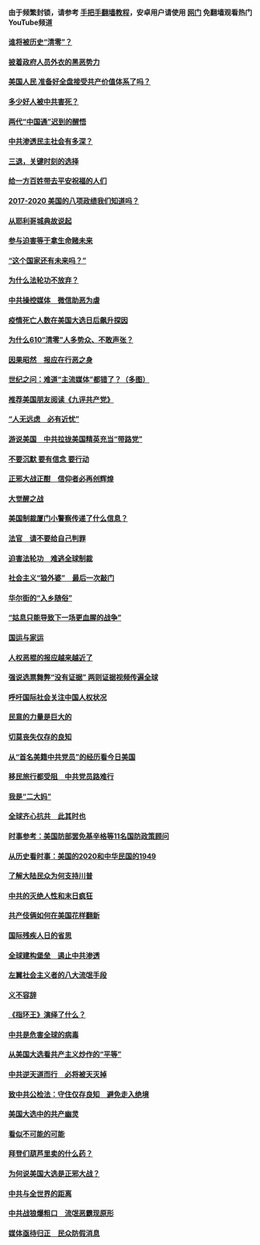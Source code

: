 #### 由于频繁封锁，请参考 [手把手翻墙教程](https://github.com/gfw-breaker/guides/wiki/)，安卓用户请使用 [网门](https://github.com/gfw-breaker/nogfw/blob/master/dl.md?t=02030800) 免翻墙观看热门YouTube频道 

#### [谁将被历史“清零”？](../pages/73/417485.md?t=02030800) 

#### [披着政府人员外衣的黑恶势力](../pages/73/417442.md?t=02030800) 

#### [美国人民 准备好全盘接受共产价值体系了吗？](../pages/73/417491.md?t=02030800) 

#### [多少好人被中共害死？](../pages/73/417144.md?t=02030800) 

#### [两代“中国通”迟到的醒悟](../pages/73/417064.md?t=02030800) 

#### [中共渗透民主社会有多深？](../pages/73/417063.md?t=02030800) 

#### [三退，关键时刻的选择](../pages/73/416969.md?t=02030800) 

#### [给一方百姓带去平安祝福的人们](../pages/73/416941.md?t=02030800) 

#### [2017-2020  美国的八项政绩我们知道吗？](../pages/73/416968.md?t=02030800) 

#### [从耶利哥城典故说起](../pages/73/416892.md?t=02030800) 

#### [参与迫害等于拿生命赌未来](../pages/73/416856.md?t=02030800) 

#### [“这个国家还有未来吗？”](../pages/73/416852.md?t=02030800) 

#### [为什么法轮功不放弃？](../pages/73/416864.md?t=02030800) 

#### [中共操控媒体　微信助恶为虐](../pages/73/416724.md?t=02030800) 

#### [疫情死亡人数在美国大选日后飙升探因](../pages/73/416606.md?t=02030800) 

#### [为什么610“清零”人多势众、不敢声张？](../pages/73/416632.md?t=02030800) 

#### [因果昭然　报应在行恶之身](../pages/73/416582.md?t=02030800) 

#### [世纪之问：难道“主流媒体”都错了？（多图）](../pages/73/416571.md?t=02030800) 

#### [推荐美国朋友阅读《九评共产党》](../pages/73/416510.md?t=02030800) 

#### [“人无远虑　必有近忧”](../pages/73/416513.md?t=02030800) 

#### [游说美国　中共拉拢美国精英充当“带路党”](../pages/73/416529.md?t=02030800) 

#### [不要沉默 要有信念 要行动](../pages/73/416457.md?t=02030800) 

#### [正邪大战正酣　信仰者必再创辉煌](../pages/73/416433.md?t=02030800) 

#### [大觉醒之战](../pages/73/416456.md?t=02030800) 

#### [美国制裁厦门小警察传递了什么信息？](../pages/73/416432.md?t=02030800) 

#### [法官　请不要给自己判罪](../pages/73/416379.md?t=02030800) 

#### [迫害法轮功　难逃全球制裁](../pages/73/416380.md?t=02030800) 

#### [社会主义“狼外婆”　最后一次敲门](../pages/73/416394.md?t=02030800) 

#### [华尔街的“入乡随俗”](../pages/73/416395.md?t=02030800) 

#### [“姑息只能导致下一场更血腥的战争”](../pages/73/416223.md?t=02030800) 

#### [国运与家运](../pages/73/416224.md?t=02030800) 

#### [人权恶棍的报应越来越近了](../pages/73/416276.md?t=02030800) 

#### [强说选票舞弊“没有证据” 两则证据视频传遍全球](../pages/73/416227.md?t=02030800) 

#### [呼吁国际社会关注中国人权状况](../pages/73/416135.md?t=02030800) 

#### [民意的力量是巨大的](../pages/73/416222.md?t=02030800) 

#### [切莫丧失仅存的良知](../pages/73/416134.md?t=02030800) 

#### [从“首名美籍中共党员”的经历看今日美国](../pages/73/416114.md?t=02030800) 

#### [移民旅行都受阻　中共党员路难行](../pages/73/416033.md?t=02030800) 

#### [我是“二大妈”](../pages/73/415529.md?t=02030800) 

#### [全球齐心抗共　此其时也](../pages/73/415989.md?t=02030800) 

#### [时事参考：美国防部罢免基辛格等11名国防政策顾问](../pages/73/415970.md?t=02030800) 

#### [从历史看时事：美国的2020和中华民国的1949](../pages/73/415949.md?t=02030800) 

#### [了解大陆民众为何支持川普](../pages/73/415950.md?t=02030800) 

#### [中共的灭绝人性和末日疯狂](../pages/73/415944.md?t=02030800) 

#### [共产伎俩如何在美国花样翻新](../pages/73/415908.md?t=02030800) 

#### [国际残疾人日的省思](../pages/73/415849.md?t=02030800) 

#### [全球建构堡垒　遏止中共渗透](../pages/73/415850.md?t=02030800) 

#### [左翼社会主义者的八大流氓手段](../pages/73/415802.md?t=02030800) 

#### [义不容辞](../pages/73/415807.md?t=02030800) 

#### [《指环王》演绎了什么？](../pages/73/415739.md?t=02030800) 

#### [中共是危害全球的病毒](../pages/73/415569.md?t=02030800) 

#### [从美国大选看共产主义炒作的“平等”](../pages/73/415654.md?t=02030800) 

#### [中共逆天道而行　必将被天灭掉](../pages/73/415626.md?t=02030800) 

#### [致中共公检法：守住仅存良知　避免走入绝境](../pages/73/415627.md?t=02030800) 

#### [美国大选中的共产幽灵](../pages/73/415618.md?t=02030800) 

#### [看似不可能的可能](../pages/73/415619.md?t=02030800) 

#### [拜登们葫芦里卖的什么药？](../pages/73/415531.md?t=02030800) 

#### [为何说美国大选是正邪大战？](../pages/73/415530.md?t=02030800) 

#### [中共与全世界的距离](../pages/73/415435.md?t=02030800) 

#### [中共战狼爆粗口　流氓恶霸现原形](../pages/73/415426.md?t=02030800) 

#### [媒体亟待归正　民众防假消息](../pages/73/415402.md?t=02030800) 

